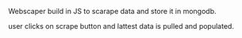 Webscaper build in JS to scarape data and store it in mongodb.

user clicks on scrape button and lattest data is pulled and populated.
